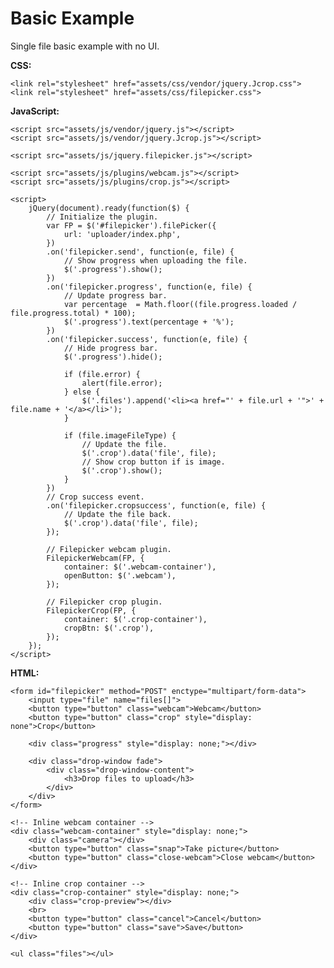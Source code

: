 # Basic Example

Single file basic example with no UI.

__CSS:__
	
	<link rel="stylesheet" href="assets/css/vendor/jquery.Jcrop.css">
	<link rel="stylesheet" href="assets/css/filepicker.css">

__JavaScript:__

	<script src="assets/js/vendor/jquery.js"></script>
	<script src="assets/js/vendor/jquery.Jcrop.js"></script>

	<script src="assets/js/jquery.filepicker.js"></script>

	<script src="assets/js/plugins/webcam.js"></script>
	<script src="assets/js/plugins/crop.js"></script>

	<script>
		jQuery(document).ready(function($) {
			// Initialize the plugin.
			var FP = $('#filepicker').filePicker({
				url: 'uploader/index.php',
			})
			.on('filepicker.send', function(e, file) {
				// Show progress when uploading the file.
				$('.progress').show();
			})
			.on('filepicker.progress', function(e, file) {
				// Update progress bar.
				var percentage  = Math.floor((file.progress.loaded / file.progress.total) * 100);
				$('.progress').text(percentage + '%');
			})
			.on('filepicker.success', function(e, file) {
				// Hide progress bar.
				$('.progress').hide();

				if (file.error) {
					alert(file.error);
				} else {
					$('.files').append('<li><a href="' + file.url + '">' + file.name + '</a></li>');
				}

				if (file.imageFileType) {
					// Update the file.
					$('.crop').data('file', file);
					// Show crop button if is image.
					$('.crop').show();
				}
			})
			// Crop success event.
			.on('filepicker.cropsuccess', function(e, file) {
				// Update the file back.
				$('.crop').data('file', file);
			});

			// Filepicker webcam plugin.
			FilepickerWebcam(FP, {
				container: $('.webcam-container'),
				openButton: $('.webcam'),
			});

			// Filepicker crop plugin.
			FilepickerCrop(FP, {
				container: $('.crop-container'),
				cropBtn: $('.crop'),
			});
		});
	</script>

__HTML:__
	
	<form id="filepicker" method="POST" enctype="multipart/form-data">
		<input type="file" name="files[]">
		<button type="button" class="webcam">Webcam</button>
		<button type="button" class="crop" style="display: none">Crop</button>

		<div class="progress" style="display: none;"></div>

		<div class="drop-window fade">
			<div class="drop-window-content">
				<h3>Drop files to upload</h3>
			</div>
		</div>
	</form>
	
	<!-- Inline webcam container -->
	<div class="webcam-container" style="display: none;">
		<div class="camera"></div>
		<button type="button" class="snap">Take picture</button>
		<button type="button" class="close-webcam">Close webcam</button>
	</div>

	<!-- Inline crop container -->
	<div class="crop-container" style="display: none;">
		<div class="crop-preview"></div>
		<br>
		<button type="button" class="cancel">Cancel</button>
		<button type="button" class="save">Save</button>
	</div>

	<ul class="files"></ul>

